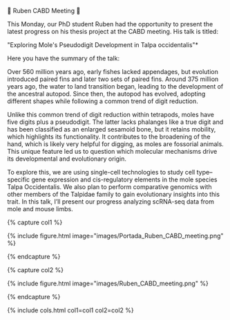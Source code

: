 🎉 Ruben CABD Meeting 🧬

This Monday, our PhD student Ruben had the opportunity to present the latest progress on his thesis project at the CABD meeting. His talk is titled:

"Exploring Mole's Pseudodigit Development in Talpa occidentalis"*

Here you have the summary of the talk: 

Over 560 million years ago, early fishes lacked appendages, but evolution introduced paired fins and later two sets of paired fins. Around 375 million years ago, the water to land transition began, leading to the development of the ancestral autopod. Since then, the autopod has evolved, adopting different shapes while following a common trend of digit reduction.  

Unlike this common trend of digit reduction within tetrapods, moles have five digits plus a pseudodigit. The latter lacks phalanges like a true digit and has been classified as an enlarged sesamoid bone, but it retains mobility, which highlights its functionality. It contributes to the broadening of the hand, which is likely very helpful for digging, as moles are fossorial animals. This unique feature led us to question which molecular mechanisms drive its developmental and evolutionary origin. 

To explore this, we are using single-cell technologies to study cell type–specific gene expression and cis-regulatory elements in the mole species Talpa Occidentalis. We also plan to perform comparative genomics with other members of the Talpidae family to gain evolutionary insights into this trait. In this talk, I’ll present our progress analyzing scRNA-seq data from mole and mouse limbs.

{% capture col1 %}

{% include figure.html image="images/Portada_Ruben_CABD_meeting.png" %}

{% endcapture %}

{% capture col2 %}

{% include figure.html image="images/Ruben_CABD_meeting.png" %}

{% endcapture %}

{% include cols.html col1=col1 col2=col2 %}




